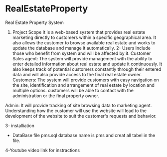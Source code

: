 # RealEstateProperty
Real Estate Property System
1.	Project Scope
  It is a web-based system that provides real estate marketing directly to customers within a specific geographical area. It also allows the customer to browse available real estate and works to update the database and manage it automatically.
2-	Users
Include those who benefit from system and will be affected by it.
Customer Sales agent:
The system will provide management with the ability to enter detailed information about real estate and update it continuously. It also keeps track of potential customers constantly through their entered data and will also provide access to the final real estate owner.
Customers:
The system will provide customers with easy navigation on the site, identification and arrangement of real estate by location and multiple options. customers will be able to contact with the administration or the final property owner.


Admin:
It will provide tracking of site browsing data to marketing agent. Understanding how the customer will use the website will lead to the development of the website to suit the customer's requests and behavior.

3- installiation

- DataBase file pms.sql  database name is pms and creat all tabel in the file.

4-Youtube video link for instractions

